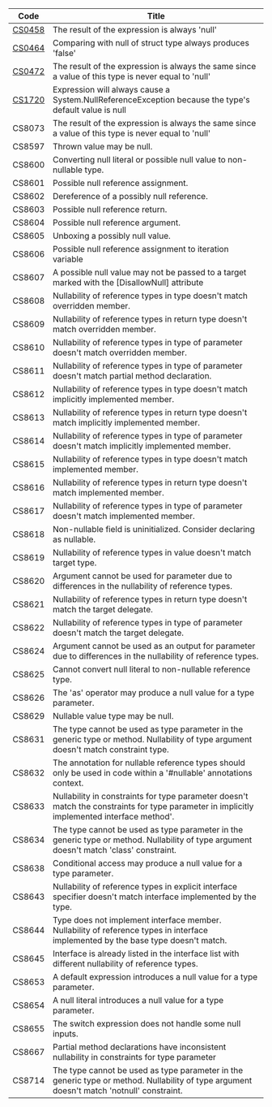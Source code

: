 |Code|Title|
|---|----|
|[CS0458](https://docs.microsoft.com/en-US/dotnet/csharp/misc/CS0458)|The result of the expression is always 'null'|
|[CS0464](https://docs.microsoft.com/en-US/dotnet/csharp/misc/CS0464)|Comparing with null of struct type always produces 'false'|
|[CS0472](https://docs.microsoft.com/en-US/dotnet/csharp/misc/CS0472)|The result of the expression is always the same since a value of this type is never equal to 'null'|
|[CS1720](https://docs.microsoft.com/en-US/dotnet/csharp/misc/CS1720)|Expression will always cause a System.NullReferenceException because the type's default value is null|
|CS8073|The result of the expression is always the same since a value of this type is never equal to 'null'|
|CS8597|Thrown value may be null.|
|CS8600|Converting null literal or possible null value to non-nullable type.|
|CS8601|Possible null reference assignment.|
|CS8602|Dereference of a possibly null reference.|
|CS8603|Possible null reference return.|
|CS8604|Possible null reference argument.|
|CS8605|Unboxing a possibly null value.|
|CS8606|Possible null reference assignment to iteration variable|
|CS8607|A possible null value may not be passed to a target marked with the [DisallowNull] attribute|
|CS8608|Nullability of reference types in type doesn't match overridden member.|
|CS8609|Nullability of reference types in return type doesn't match overridden member.|
|CS8610|Nullability of reference types in type of parameter doesn't match overridden member.|
|CS8611|Nullability of reference types in type of parameter doesn't match partial method declaration.|
|CS8612|Nullability of reference types in type doesn't match implicitly implemented member.|
|CS8613|Nullability of reference types in return type doesn't match implicitly implemented member.|
|CS8614|Nullability of reference types in type of parameter doesn't match implicitly implemented member.|
|CS8615|Nullability of reference types in type doesn't match implemented member.|
|CS8616|Nullability of reference types in return type doesn't match implemented member.|
|CS8617|Nullability of reference types in type of parameter doesn't match implemented member.|
|CS8618|Non-nullable field is uninitialized. Consider declaring as nullable.|
|CS8619|Nullability of reference types in value doesn't match target type.|
|CS8620|Argument cannot be used for parameter due to differences in the nullability of reference types.|
|CS8621|Nullability of reference types in return type doesn't match the target delegate.|
|CS8622|Nullability of reference types in type of parameter doesn't match the target delegate.|
|CS8624|Argument cannot be used as an output for parameter due to differences in the nullability of reference types.|
|CS8625|Cannot convert null literal to non-nullable reference type.|
|CS8626|The 'as' operator may produce a null value for a type parameter.|
|CS8629|Nullable value type may be null.|
|CS8631|The type cannot be used as type parameter in the generic type or method. Nullability of type argument doesn't match constraint type.|
|CS8632|The annotation for nullable reference types should only be used in code within a '#nullable' annotations context.|
|CS8633|Nullability in constraints for type parameter doesn't match the constraints for type parameter in implicitly implemented interface method'.|
|CS8634|The type cannot be used as type parameter in the generic type or method. Nullability of type argument doesn't match 'class' constraint.|
|CS8638|Conditional access may produce a null value for a type parameter.|
|CS8643|Nullability of reference types in explicit interface specifier doesn't match interface implemented by the type.|
|CS8644|Type does not implement interface member. Nullability of reference types in interface implemented by the base type doesn't match.|
|CS8645|Interface is already listed in the interface list with different nullability of reference types.|
|CS8653|A default expression introduces a null value for a type parameter.|
|CS8654|A null literal introduces a null value for a type parameter.|
|CS8655|The switch expression does not handle some null inputs.|
|CS8667|Partial method declarations have inconsistent nullability in constraints for type parameter|
|CS8714|The type cannot be used as type parameter in the generic type or method. Nullability of type argument doesn't match 'notnull' constraint.|
